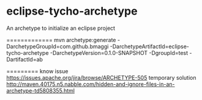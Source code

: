 # eclipse-tycho-archetype
An archetype to initialize an eclipse project

=============
mvn archetype:generate -DarchetypeGroupId=com.github.bmaggi -DarchetypeArtifactId=eclipse-tycho-archetype -DarchetypeVersion=0.1.0-SNAPSHOT -DgroupId=test -DartifactId=ab


=========
know issue
https://issues.apache.org/jira/browse/ARCHETYPE-505
temporary solution http://maven.40175.n5.nabble.com/hidden-and-ignore-files-in-an-archetype-td5808355.html
